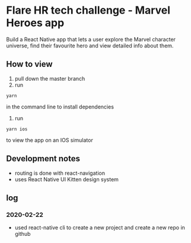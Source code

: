 # Flare HR tech challenge - Marvel Heroes app

Build a React Native app that lets a user explore the Marvel character universe, find their favourite hero and view detailed info about them.

## How to view

1. pull down the master branch
1. run 
``` 
yarn
```
in the command line to install dependencies
1. run 
```
yarn ios
```
to view the app on an IOS simulator

## Development notes

* routing is done with react-navigation
* uses React Native UI Kitten design system

## log

### 2020-02-22

* used react-native cli to create a new project and create a new repo in github